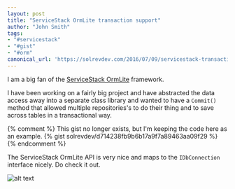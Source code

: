 ```yaml
---
layout: post
title: "ServiceStack OrmLite transaction support"
author: "John Smith"
tags:
- "#servicestack"
- "#gist"
- "#orm"
canonical_url: 'https://solrevdev.com/2016/07/09/servicestack-transactions.html'
---
```


I am a big fan of the [ServiceStack OrmLite](https://github.com/ServiceStack/ServiceStack.OrmLite) framework.

I have  been working on a fairly big project and have abstracted the data access away into a separate class library and wanted to have a `Commit()` method that allowed multiple repositories's to do their thing and to save across tables in a transactional way.

{% comment %}
This gist no longer exists, but I'm keeping the code here as an example.
{% gist solrevdev/d714238fb9b6b17a9f7a89463aa09f29 %}
{% endcomment %}

The ServiceStack OrmLite API is very nice and maps to the `IDbConnection`   interface nicely. Do check it out.

![alt text](https://raw.githubusercontent.com/ServiceStack/Assets/master/img/ormlite/OrmLiteApi.png "ServiceStack OrmLite Interface Image")